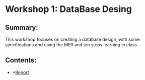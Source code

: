 # Workshop 1: DataBase Desing

## Summary:
This workshop focuses on creating a database design, with some specifications and using the MER and ten steps learning in class.

## Contents:
- *[Report](./report.md)
